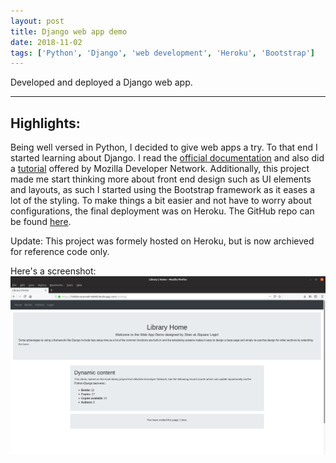 ```yaml
---
layout: post
title: Django web app demo
date: 2018-11-02
tags: ['Python', 'Django', 'web development', 'Heroku', 'Bootstrap']
---
```


Developed and deployed a Django web app.

---

## Highlights:

Being well versed in Python, I decided to give web apps a try. To that end I started learning about Django. I read the [official documentation](https://docs.djangoproject.com/) and also did a [tutorial](https://developer.mozilla.org/en-US/docs/Learn/Server-side/Django/Tutorial_local_library_website) offered by Mozilla Developer Network.
Additionally, this project made me start thinking more about front end design such as UI elements and layouts, as such I started using the Bootstrap framework as it eases a lot of the styling.
To make things a bit easier and not have to worry about configurations, the final deployment was on Heroku. The GitHub repo can be found [here](https://github.com/sbhaseen/django_web_app_demo).

Update: This project was formely hosted on Heroku, but is now archieved for reference code only.

Here's a screenshot:  
[![png](/images/django_app_demo_screen.png)](/images/django_app_demo_screen.png)
